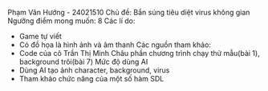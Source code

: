 Phạm Văn Hướng - 24021510
Chủ đề: Bắn súng tiêu diệt virus không gian
Ngưỡng điểm mong muốn: 8
Các lí do: 
- Game tự viết
- Có đồ họa là hình ảnh và âm thanh
Các nguồn tham khảo:
- Code của cô Trần Thị Minh Châu phần chương trình chạy thử mẫu(bài 1), background trôi(bài 7)
Mức độ dùng AI
- Dùng AI tạo ảnh character, background, virus
- Tham khảo chức năng của một số hàm SDL

